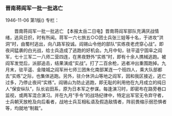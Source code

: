 ### 晋南蒋阎军一批一批逃亡

1946-11-06
第1版()
专栏：

　　晋南蒋阎军一批一批逃亡
    【本报太岳二日电】晋南蒋阎军部队充满厌战情绪，逃风日炽，时有所闻。蒋军一六七旅五○○团士兵张三娃等十名，于进攻“洪洞”时，由蜀村逃出，向八路军投诚。阎锡山令他的部队“实练夜老虎穿心战”。即夜间猛袭的白光战，给士兵造成了逃跑的好机会。九月中旬，驻平遥宁固阜之阎军，七十三军二一八师二营四连，在黑夜野外“实练”时，即有十余人携械逃跑。被阎军发觉后，派部追击，结果演成“实战”。打了二百余枪，逃者冲出重围跑掉。九月末，驻平遥、金陵城之阎军卅七师三团朱化南部某连一个班四人，乘大队部都去“实练”之际，也集体逃跑。另外，驻介休洪山等地之阎军，因和我区接近，逃亡过多，乃停止夜间“实练”。阎锡山为防止逃跑，即无耻的利用他在九月成立的纯日人“保安纵队”，队长岩田系，原为日本军之参谋。每逢演习时，即密布在路旁巷口监视，或两军混合演习。并在九月“手令”的战场纪律中，特定出军官无令弃守者，士兵朝天放枪及向后看者，战地士兵互相私语及假造敌情者，阵前畏缩示弱恐惧者等，均就地“制裁”。
